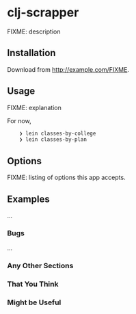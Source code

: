 # clj-scrapper

FIXME: description

## Installation

Download from http://example.com/FIXME.

## Usage

FIXME: explanation

For now,	

```sh
   	❯ lein classes-by-college
   	❯ lein classes-by-plan

```

	

## Options

FIXME: listing of options this app accepts.

## Examples

...

### Bugs

...

### Any Other Sections
### That You Think
### Might be Useful

